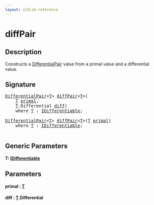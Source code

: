 ```yaml
---
layout: stdlib-reference
---
```


# diffPair

## Description

Constructs a <span class='code'><a href="../types/differentialpair-0c/index.md" class="code_type">DifferentialPair</a></span> value from a primal value and a differential value.




## Signature 

<pre>
<a href="../types/differentialpair-0c/index.md" class="code_type">DifferentialPair</a>&lt;<a href="diffpair-4.md#typeparam-T" class="code_type">T</a>&gt; <a href="diffpair-4.md">diffPair</a>&lt;<a href="diffpair-4.md#typeparam-T" class="code_type">T</a>&gt;(
    <a href="diffpair-4.md#typeparam-T" class="code_type">T</a> <a href="diffpair-4.md#decl-primal" class="code_param">primal</a>,
    <a href="diffpair-4.md#typeparam-T" class="code_type">T</a>.Differential <a href="diffpair-4.md#decl-diff" class="code_param">diff</a>)
    <span class='code_keyword'>where</span> <a href="diffpair-4.md#typeparam-T" class="code_type">T</a> : <a href="../interfaces/idifferentiable-01/index.md" class="code_type">IDifferentiable</a>;

<a href="../types/differentialpair-0c/index.md" class="code_type">DifferentialPair</a>&lt;<a href="diffpair-4.md#typeparam-T" class="code_type">T</a>&gt; <a href="diffpair-4.md">diffPair</a>&lt;<a href="diffpair-4.md#typeparam-T" class="code_type">T</a>&gt;(<a href="diffpair-4.md#typeparam-T" class="code_type">T</a> <a href="diffpair-4.md#decl-primal" class="code_param">primal</a>)
    <span class='code_keyword'>where</span> <a href="diffpair-4.md#typeparam-T" class="code_type">T</a> : <a href="../interfaces/idifferentiable-01/index.md" class="code_type">IDifferentiable</a>;

</pre>

## Generic Parameters

####  <a id="typeparam-T"></a>T: [IDifferentiable](../interfaces/idifferentiable-01/index.md)

## Parameters

####  <a id="decl-primal"></a>primal  : [T](diffpair-4.md#typeparam-T)
####  <a id="decl-diff"></a>diff  : [T](diffpair-4.md#typeparam-T)\.Differential


<script>
// Fix .md links to .html when on ReadTheDocs
if (window.location.hostname.includes('readthedocs') || 
    window.location.hostname.includes('rtfd.io')) {
  document.addEventListener('DOMContentLoaded', function() {
    const links = document.querySelectorAll('a');
    links.forEach(link => {
      if (link.getAttribute('href') && link.getAttribute('href').endsWith('.md')) {
        link.href = link.href.replace(/\.md($|#|\?)/, '.html$1');
      }
    });
  });
}
</script>
